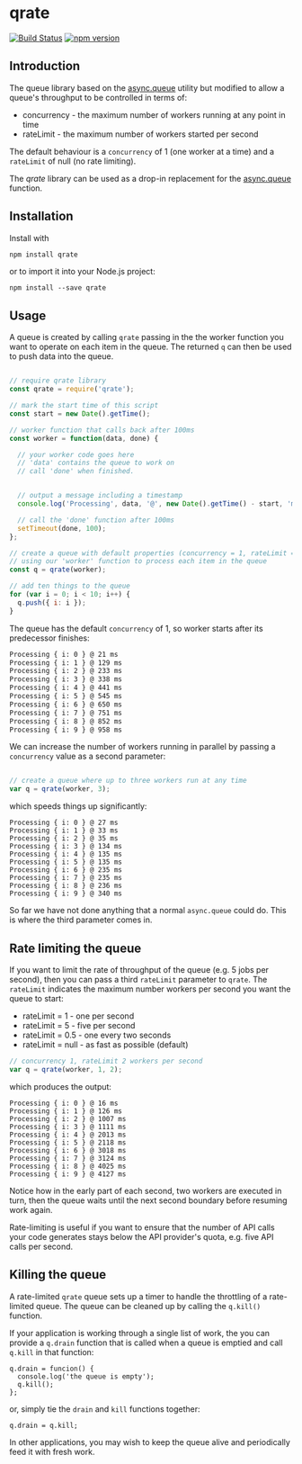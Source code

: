 # qrate

[![Build Status](https://travis-ci.org/glynnbird/qrate.svg?branch=master)](https://travis-ci.org/glynnbird/qrate) [![npm version](https://badge.fury.io/js/qrate.svg)](https://badge.fury.io/js/qrate)

## Introduction

The queue library based on the [async.queue](http://caolan.github.io/async/docs.html#queue) utility but modified to allow a queue's throughput to be controlled in terms of:

- concurrency - the maximum number of workers running at any point in time
- rateLimit - the maximum number of workers started per second

The default behaviour is a `concurrency` of 1 (one worker at a time) and a `rateLimit` of null (no rate limiting).

The *qrate* library can be used as a drop-in replacement for the [async.queue](http://caolan.github.io/async/docs.html#queue) function.

## Installation

Install with

```sh
npm install qrate
```

or to import it into your Node.js project:

```
npm install --save qrate
```

## Usage

A queue is created by calling `qrate` passing in the the worker function you want to operate on each item in the queue. The returned `q` can then be used to push data into the queue.

```js

// require qrate library
const qrate = require('qrate');

// mark the start time of this script
const start = new Date().getTime();

// worker function that calls back after 100ms
const worker = function(data, done) {

  // your worker code goes here
  // 'data' contains the queue to work on
  // call 'done' when finished.


  // output a message including a timestamp
  console.log('Processing', data, '@', new Date().getTime() - start, 'ms');

  // call the 'done' function after 100ms
  setTimeout(done, 100);
};

// create a queue with default properties (concurrency = 1, rateLimit = null)
// using our 'worker' function to process each item in the queue
const q = qrate(worker);

// add ten things to the queue
for (var i = 0; i < 10; i++) {
  q.push({ i: i });
}
```

The queue has the default `concurrency` of 1, so worker starts after its predecessor finishes:

```sh
Processing { i: 0 } @ 21 ms
Processing { i: 1 } @ 129 ms
Processing { i: 2 } @ 233 ms
Processing { i: 3 } @ 338 ms
Processing { i: 4 } @ 441 ms
Processing { i: 5 } @ 545 ms
Processing { i: 6 } @ 650 ms
Processing { i: 7 } @ 751 ms
Processing { i: 8 } @ 852 ms
Processing { i: 9 } @ 958 ms
```

We can increase the number of workers running in parallel by passing a `concurrency` value as a second parameter:

```js

// create a queue where up to three workers run at any time
var q = qrate(worker, 3);
```

which speeds things up significantly:

```
Processing { i: 0 } @ 27 ms
Processing { i: 1 } @ 33 ms
Processing { i: 2 } @ 35 ms
Processing { i: 3 } @ 134 ms
Processing { i: 4 } @ 135 ms
Processing { i: 5 } @ 135 ms
Processing { i: 6 } @ 235 ms
Processing { i: 7 } @ 235 ms
Processing { i: 8 } @ 236 ms
Processing { i: 9 } @ 340 ms
```

So far we have not done anything that a normal `async.queue` could do. This is where the third parameter comes in.

## Rate limiting the queue

If you want to limit the rate of throughput of the queue (e.g. 5 jobs per second), then you can pass a third `rateLimit`  parameter to `qrate`. The `rateLimit` indicates the maximum number workers per second you want the queue to start:

- rateLimit = 1 - one per second
- rateLimit = 5 - five per second
- rateLimit = 0.5 - one every two seconds
- rateLimit = null - as fast as possible (default)

```js
// concurrency 1, rateLimit 2 workers per second
var q = qrate(worker, 1, 2);
```

which produces the output:

```
Processing { i: 0 } @ 16 ms
Processing { i: 1 } @ 126 ms
Processing { i: 2 } @ 1007 ms
Processing { i: 3 } @ 1111 ms
Processing { i: 4 } @ 2013 ms
Processing { i: 5 } @ 2118 ms
Processing { i: 6 } @ 3018 ms
Processing { i: 7 } @ 3124 ms
Processing { i: 8 } @ 4025 ms
Processing { i: 9 } @ 4127 ms
```

Notice how in the early part of each second, two workers are executed in turn, then the queue waits until the next second boundary before resuming work again.

Rate-limiting is useful if you want to ensure that the number of API calls your code generates stays below the API provider's quota, e.g. five API calls per second.

## Killing the queue

A rate-limited `qrate` queue sets up a timer to handle the throttling of a rate-limited queue. The queue
can be cleaned up by calling the `q.kill()` function.

If your application is working through a single list of work, the you can provide a `q.drain` function that is called when a queue is emptied and call `q.kill` in that function:

```
q.drain = funcion() {
  console.log('the queue is empty');
  q.kill();
};
```

or, simply tie the `drain` and `kill` functions together:

```
q.drain = q.kill;
```

In other applications, you may wish to keep the queue alive and periodically feed it with fresh work. 







